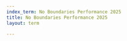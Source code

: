 ```yaml
---
index_term: No Boundaries Performance 2025
title: No Boundaries Performance 2025
layout: term

---
```

